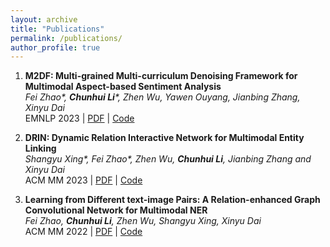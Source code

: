 ```yaml
---
layout: archive
title: "Publications"
permalink: /publications/
author_profile: true
---
```


1. **M2DF: Multi-grained Multi-curriculum Denoising Framework for Multimodal Aspect-based Sentiment Analysis** <br>
*Fei Zhao\*, **Chunhui Li**\*, Zhen Wu, Yawen Ouyang, Jianbing Zhang, Xinyu Dai* <br>
EMNLP 2023 | <a href="https://aclanthology.org/2023.emnlp-main.561.pdf" target="_blank">PDF</a> | <a href="https://github.com/grandchicken/M2DF" target="_blank">Code</a>

1. **DRIN: Dynamic Relation Interactive Network for Multimodal Entity Linking** <br>
*Shangyu Xing\*, Fei Zhao\*, Zhen Wu, **Chunhui Li**, Jianbing Zhang and Xinyu Dai* <br>
ACM MM 2023 | <a href="https://dl.acm.org/doi/abs/10.1145/3581783.3612575" target="_blank">PDF</a> | <a href="https://github.com/starreeze/drin" target="_blank">Code</a>

1. **Learning from Different text-image Pairs: A Relation-enhanced Graph Convolutional Network for Multimodal NER** <br>
*Fei Zhao, **Chunhui Li**, Zhen Wu, Shangyu Xing, Xinyu Dai* <br>
ACM MM 2022 | <a href="https://dl.acm.org/doi/10.1145/3503161.3548228" target="_blank">PDF</a> | <a href="https://github.com/1429904852/R-GCN" target="_blank">Code</a>



<!-- {% if author.googlescholar %}
  You can also find my articles on <u><a href="{{author.googlescholar}}">my Google Scholar profile</a>.</u>
{% endif %}

{% include base_path %}

{% for post in site.publications reversed %}
  {% include archive-single.html %}
{% endfor %} -->
